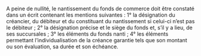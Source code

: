 A peine de nullité, le nantissement du fonds de commerce doit être constaté dans un
écrit contenant les mentions suivantes :
1° la désignation du créancier, du débiteur et du constituant du nantissement si celui-ci
n’est pas le débiteur ;
2° la désignation précise et le siège du fonds et, s’il y a lieu, de ses succursales ;
3° les éléments du fonds nanti ;
4° les éléments permettant l’individualisation de la créance garantie tels que son montant
ou son évaluation, sa durée et son échéance.
